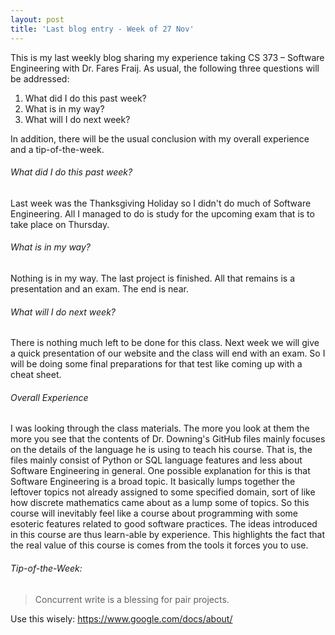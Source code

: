 ```yaml
---
layout: post
title: 'Last blog entry - Week of 27 Nov'
---
```


This is my last weekly blog sharing my experience taking CS 373 – Software Engineering with Dr. Fares Fraij. As usual, the following three questions will be addressed:

1. What did I do this past week?
2. What is in my way?
3. What will I do next week?

In addition, there will be the usual conclusion with my overall experience and a tip-of-the-week.

###### What did I do this past week?

Last week was the Thanksgiving Holiday so I didn't do much of Software Engineering. All I managed to do is study for the upcoming exam that is to take place on Thursday.    

###### What is in my way?

Nothing is in my way. The last project is finished. All that remains is a presentation and an exam. The end is near.   

###### What will I do next week?

There is nothing much left to be done for this class. Next week we will give a quick presentation of our website and the class will end with an exam. So I will be doing some final preparations for that test like coming up with a cheat sheet.  

###### Overall Experience

I was looking through the class materials. The more you look at them the more you see that the contents of Dr. Downing's GitHub files mainly focuses on the details of the language he is using to teach his course. That is, the files mainly consist of Python or SQL language features and less about Software Engineering in general. One possible explanation for this is that Software Engineering is a broad topic. It basically lumps together the leftover topics not already assigned to some specified domain, sort of like how discrete mathematics came about as a lump some of topics. So this course will inevitably feel like a course about programming with some esoteric features related to good software practices. The ideas introduced in this course are thus learn-able by experience. This highlights the fact that the real value of this course is comes from the tools it forces you to use.

###### Tip-of-the-Week:
>  Concurrent write is a blessing for pair projects.

Use this wisely: <https://www.google.com/docs/about/>
